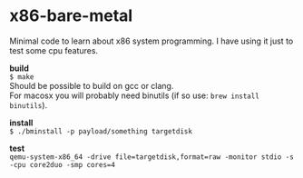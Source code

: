 # x86-bare-metal
Minimal code to learn about x86 system programming. I have using it just to test some cpu features.

**build**  
`$ make`  
Should be possible to build on gcc or clang.  
For macosx you will probably need binutils (if so use: `brew install binutils`). 


**install**  
`$ ./bminstall -p payload/something targetdisk`  

**test**  
`qemu-system-x86_64 -drive file=targetdisk,format=raw -monitor stdio -s -cpu core2duo -smp cores=4`  
